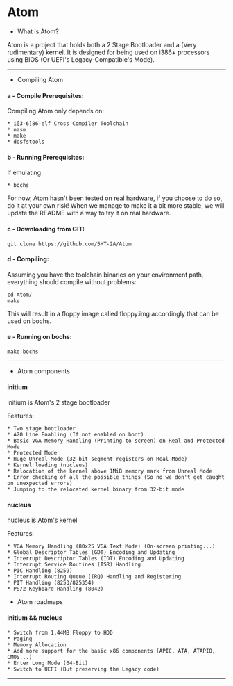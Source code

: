 # Atom

- What is Atom?

Atom is a project that holds both a 2 Stage Bootloader and a (Very rudimentary) kernel.
It is designed for being used on i386+ processors using BIOS (Or UEFI's Legacy-Compatible's Mode).

-----------------

- Compiling Atom

#### a - Compile Prerequisites:
Compiling Atom only depends on:

	* i[3-6]86-elf Cross Compiler Toolchain
	* nasm
	* make
	* dosfstools

#### b - Running Prerequisites:

If emulating:

	* bochs

For now, Atom hasn't been tested on real hardware, if you choose to do so, do it at your own risk!
When we manage to make it a bit more stable, we will update the README with a way to try it on real hardware.

#### c - Downloading from GIT:

	git clone https://github.com/5HT-2A/Atom

#### d - Compiling:
Assuming you have the toolchain binaries on your environment path, everything should compile without problems:

	cd Atom/
	make

This will result in a floppy image called floppy.img accordingly that can be used on bochs.

#### e - Running on bochs:

	make bochs
-----------------

- Atom components

#### initium

initium is Atom's 2 stage bootloader

Features:

	* Two stage bootloader
	* A20 Line Enabling (If not enabled on boot)
	* Basic VGA Memory Handling (Printing to screen) on Real and Protected Mode
	* Protected Mode
	* Huge Unreal Mode (32-bit segment registers on Real Mode)
	* Kernel loading (nucleus)
	* Relocation of the kernel above 1MiB memory mark from Unreal Mode
	* Error checking of all the possible things (So no we don't get caught on unexpected errors)
	* Jumping to the relocated kernel binary from 32-bit mode
	
#### nucleus

nucleus is Atom's kernel

Features:
	
	* VGA Memory Handling (80x25 VGA Text Mode) (On-screen printing...)
	* Global Descriptor Tables (GDT) Encoding and Updating
	* Interrupt Descriptor Tables (IDT) Encoding and Updating
	* Interrupt Service Routines (ISR) Handling
	* PIC Handling (8259)
	* Interrupt Routing Queue (IRQ) Handling and Registering
	* PIT Handling (8253/825354)
	* PS/2 Keyboard Handling (8042)

- Atom roadmaps

#### initium && nucleus

	* Switch from 1.44MB Floppy to HDD
	* Paging
	* Memory Allocation
	* Add more support for the basic x86 components (APIC, ATA, ATAPIO, CMOS...)
	* Enter Long Mode (64-Bit)
	* Switch to UEFI (But preserving the Legacy code)

-----------------